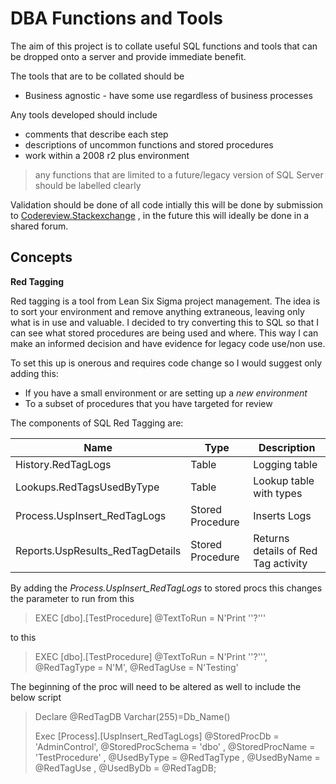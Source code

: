 # DBA Functions and Tools
The aim of this project is to collate useful SQL functions and tools that can be dropped onto a server and provide immediate benefit.

The tools that are to be collated should be
 * Business agnostic - have some use regardless of business processes 
   
Any tools developed should include
 * comments that describe each step
 * descriptions of uncommon functions and stored procedures
 * work within a 2008 r2 plus environment

> any functions that are limited to a future/legacy version of SQL Server should be labelled clearly

Validation should be done of all code intially this will be done by submission to [Codereview.Stackexchange](http://codereview.stackexchange.com/) , in the future this will ideally be done in a shared forum.

## Concepts ##
**Red Tagging**

Red tagging is a tool from Lean Six Sigma project management. The idea is to sort your environment and remove anything extraneous, leaving only what is in use and valuable. I decided to try converting this to SQL so that I can see what stored procedures are being used and where. This way I can make an informed decision and have evidence for legacy code use/non use.

To set this up is onerous and requires code change so I would suggest only adding this:

 - If you have a small environment or are setting up a *new environment*
 - To a subset of procedures that you have targeted for review

The components of SQL Red Tagging are:

|Name|Type|Description|
|---|---|---|
|History.RedTagLogs|Table|Logging table|
|Lookups.RedTagsUsedByType|Table|Lookup table with types|
|Process.UspInsert_RedTagLogs|Stored Procedure|Inserts Logs|
|Reports.UspResults_RedTagDetails|Stored Procedure|Returns details of Red Tag activity|

By adding the *Process.UspInsert_RedTagLogs* to stored procs this changes the parameter to run from this

> EXEC	[dbo].[TestProcedure] @TextToRun = N'Print ''?'''

to this

> EXEC	[dbo].[TestProcedure] @TextToRun = N'Print ''?''',
		@RedTagType = N'M',
		@RedTagUse = N'Testing'

The beginning of the proc will need to be altered as well to include the below script

> 	Declare @RedTagDB Varchar(255)=Db_Name()
> 
> Exec [Process].[UspInsert_RedTagLogs] 
		@StoredProcDb = 'AdminControl',
		@StoredProcSchema = 'dbo' ,
	    @StoredProcName = 'TestProcedure' ,
	    @UsedByType = @RedTagType ,
	    @UsedByName = @RedTagUse , 
	    @UsedByDb = @RedTagDB;

